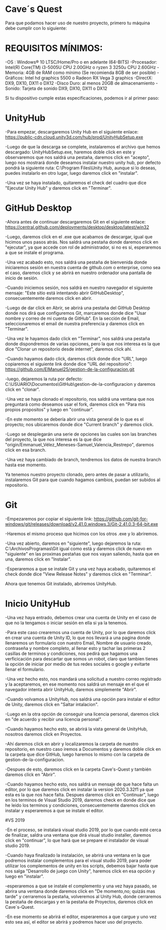 # Cave´s Quest
Para que podamos hacer uso de nuestro proyecto, primero tu máquina debe cumplir con lo siguiente:

# REQUISITOS MÍNIMOS:
-OS : Windows® 10 LTSC/Home/Pro o en adelante (64-BITS)
-Procesador: Intel(R) Core(TM) i3-5005U CPU 2.00GHz o ryzen 3 3250u CPU 2.60GHz
-Memoria: 4GB de RAM como mínimo (Se recomienda 8GB de ser posible)
-Gráficos: Intel hd graphics 5500 o Radeon RX Vega 3 graphics
-DirectX: DX9, DX10, DX11 o DX12
-Disco Duro: al menos 20GB de almacenamiento
-Sonido: Tarjeta de sonido DX9, DX10, DX11 o DX12

Si tu dispositivo cumple estas especificaciones, podemos ir al primer paso:

# UnityHub

-Para empezar, descargaremos Unity Hub en el siguiente enlace: https://public-cdn.cloud.unity3d.com/hub/prod/UnityHubSetup.exe

-Luego de que la descarga se complete, instalaremos el archivo que hemos descargado: UnityHubSetup.exe, haremos doble click en este
y observaremos que nos saldrá una pestaña, daremos click en "acepto", luego nos mostrará donde deseamos instalar nuestro unity hub,
por defecto pondrá la siguiente ruta: C:\Program Files\Unity Hub, aunque si lo deseas, puedes instalarlo en otro lugar, luego daremos click en "instalar".

-Una vez se haya instalado, quitaremos el check del cuadro que dice "Ejecutar Unity Hub" y daremos click en "Terminar".

# GitHub Desktop

-Ahora antes de continuar descargaremos Git en el siguiente enlace: https://central.github.com/deployments/desktop/desktop/latest/win32

-Luego, daremos click en el .exe que acabamos de descargar, igual que hicimos unos pasos atrás. Nos saldrá una pestaña donde daremos click en "ejecutar", ya que accede con rol de administrador, si no es sí, esperaremos a que se instale el programa. 

-Una vez acabado esto, nos saldrá una pestaña de bienvenida donde iniciaremos sesión en nuestra cuenta de github.com o enterprise, como sea el caso, daremos click y se abrirá en nuestro ordenador una pantalla de inicio de sesión.

-Cuando iniciemos sesión, nos saldrá en nuestro navegador el siguiente mensaje: "Este sitio está intentando abrir GitHubDesktop", consecuentemente daremos click en abrir.

-Luego de dar click en Abrir, se abrirá una pestaña del GitHub Desktop donde nos dirá que configuremos Git, marcaremos donde dice "Usar nombre y correo de mi cuenta de GitHub". En la sección de Email, seleccionaremos el email de nuestra preferencia y daremos click en "Terminar". 

-Una vez le hayamos dado click en "Terminar", nos saldrá una pestaña donde dispondremos de varias opciones, pero la que nos interesa es la que dice "Clonar un repositorio desde internet", daremos click ahí.

-Cuando hayamos dado click, daremos click donde dice "URL", luego copiaremos el siguiente link donde dice "URL del repositorio": https://github.com/ElManuel25/gestion-de-la-configuracion.git

-luego, dejaremos la ruta por defecto: C:\USUARIO\Documentos\GitHub\gestion-de-la-configuracion y daremos click en "clonar".

-Una vez se haya clonado el repositorio, nos saldrá una ventana que nos preguntará como deseamos usar el fork, daremos click en "Para mis propios propositos" y luego en "continuar".

-En este momento se debería abrir una vista general de lo que es el proyecto; nos ubicaremos donde dice "Current branch" y daremos click.

-Luego se desplegarán una serie de opciones las cuales son las branches del proyecto, la que nos interesa es la que dice "origin/Emmanuel_Vélez_Meneses-Samuel_Valencia_Restrepo", daremos click en esa branch.

-Una vez haya cambiado de branch, tendremos los datos de nuestra branch hasta ese momento.

Ya tenemos nuestro proyecto clonado, pero antes de pasar a utilizarlo, instalaremos Git para que cuando hagamos cambios, puedan ser subidos al repositorio.

# Git

-Empezaremos por copiar el siguiente link: https://github.com/git-for-windows/git/releases/download/v2.41.0.windows.3/Git-2.41.0.3-64-bit.exe

-Haremos el mismo proceso que hicimos con los otros .exe y lo abriremos.

-Una vez abierto, daremos en "siguiente", luego dejaremos la ruta: C:\ArchivosProgramas\Git igual como está y daremos click de nuevo en "siguiente" en las proximas pestañas que nos vayan saliendo, hasta que en una, daremos click en "Instalar".

-Esperaremos a que se instale Git y una vez haya acabado, quitaremos el check donde dice "View Release Notes" y daremos click en "Terminar".

Ahora que tenemos Git instalado, abriremos UnityHub.

# Inicio UnityHub

-Una vez haya entrado, debemos crear una cuenta de Unity en el caso de que no la tengamos o iniciar sesión en ella si ya la tenemos.

-Para este caso crearemos una cuenta de Unity, por lo que daremos click en crear una cuenta de Unity ID, lo que nos llevará a una pagina donde llenaremos un formulario con nuestro Email, Nombre de usuario creado, contraseña y nombre completo, al llenar esto y tachar las primeras 2 casillas de terminos y condiciones, nos pedirá que hagamos una verficicación para descartar que somos un robot, claro que tambien tienes la opción de iniciar por medio de tus redes sociales o google y evitarte llenar el formulario.

-Una vez hecho esto, nos mandará una solicitud a nuestro correo registrado y la aceptaremos, en ese momento nos saldrá un mensaje en el que el navegador intenta abrir UnityHub, daremos simplemente "Abrir".

-Cuando volvamos a UnityHub, nos saldrá una opción para instalar el editor de Unity, daremos click en "Saltar intalacion".

-Luego en la otra opción de conseguir una licencia personal, daremos click en "de acuerdo y recibir una licencia personal".

-Cuando hayamos hecho esto, se abrirá la vista general de UnityHub, nosotros daremos click en Proyectos.

-Ahí daremos click en abrir y localizaremos la carpeta de nuestro repositorio, en nuestro caso iremos a Documentos y daremos doble click en la carpeta que dice GitHub, luego haremos lo mismo con la carpeta de gestion-de-la-configuracion.

-Despues de esto, daremos click en la carpeta Cave's-Quest y también daremos click en "Abrir".

-Cuando hayamos hecho esto, nos saldrá un mensaje de que hace falta un editor, por lo que daremos click en instalar la version 2020.3.32f1 ya que esta es la que nos hace falta. Despues daremos click en "Continuar", luego en los terminos de Visual Studio 2019, daremos check en donde dice que he leido los terminos y condiciones, consecuentemente daremos click en instalar y esperaremos a que se instale el editor.

#VS 2019

-En el proceso, se instalará visual studio 2019, por lo que cuando esté cerca de finalizar, saldra una ventana que dirá visual studio installer, daremos click en "continuar", lo que hará que se prepare el instalador de visual studio 2019.

-Cuando haya finalizado la instalación, se abrirá una ventana en la que podremos instalar complementos para el visual studio 2019, para poder utilizar los complementos de unity en los scripts, debemos bajar hasta que nos salga "Desarrollo de juego con Unity", haremos click en esa opción y luego en "instalar".

-esperaremos a que se instale el complemento y una vez haya pasado, se abrira una ventana donde daremos click en "De momento,no; quizás mas tarde" y cerraremos la pestaña, volveremos al Unity Hub, donde cerraremos la pestaña de descargas y en la pestaña de Proyectos, daremos click en Cave´s-Quest.

-En ese momento se abrirá el editor, esperaremos a que cargue y uno vez esto sea así, el editor se abrirá y podremos hacer uso del proyecto.
